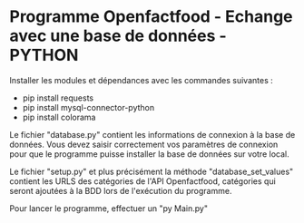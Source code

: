 # Programme Openfactfood - Echange avec une base de données - PYTHON


Installer les modules et dépendances avec les commandes suivantes :
- pip install requests
- pip install mysql-connector-python
- pip install colorama

Le fichier "database.py" contient les informations de connexion à la base de données.
Vous devez saisir correctement vos paramètres de connexion pour que le programme puisse installer la base de données sur votre local.

Le fichier "setup.py" et plus précisément la méthode "database_set_values" contient les URLS des catégories de l'API Openfactfood, catégories qui seront ajoutées à la BDD  lors de l'exécution du programme.

Pour lancer le programme, effectuer un "py Main.py"
